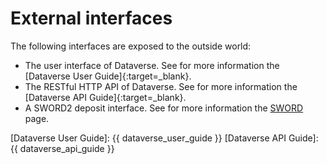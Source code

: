 External interfaces
===================

The following interfaces are exposed to the outside world:

* The user interface of Dataverse. See for more information the [Dataverse User Guide]{:target=_blank}.
* The RESTful HTTP API of Dataverse. See for more information the [Dataverse API Guide]{:target=_blank}.
* A SWORD2 deposit interface. See for more information the [SWORD](./sword.md) page.

[Dataverse User Guide]: {{ dataverse_user_guide }}
[Dataverse API Guide]: {{ dataverse_api_guide }}